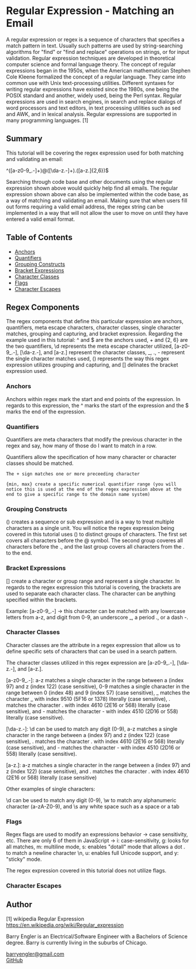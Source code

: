 # Regular Expression - Matching an Email

A regular expression or regex is a sequence of characters that specifies a match pattern in text. Usually such patterns are used by string-searching algorithms for "find" or "find and replace" operations on strings, or for input validation. Regular expression techniques are developed in theoretical computer science and formal language theory.
The concept of regular expressions began in the 1950s, when the American mathematician Stephen Cole Kleene formalized the concept of a regular language. They came into common use with Unix text-processing utilities. Different syntaxes for writing regular expressions have existed since the 1980s, one being the POSIX standard and another, widely used, being the Perl syntax.
Regular expressions are used in search engines, in search and replace dialogs of word processors and text editors, in text processing utilities such as sed and AWK, and in lexical analysis. Regular expressions are supported in many programming languages. [1]

## Summary

This tutorial will be covering the regex expression used for both matching and validating an email:

^([a-z0-9_\.-]+)@([\da-z\.-]+)\.([a-z\.]{2,6})$

Searching through code base and other documents using the regular expression shown above would quickly help find all emails. The regular expression shown above can also be implemented within the code base, as a way of matching and validating an email. Making sure that when users fill out forms requiring a valid email address, the regex string can be implemented in a way that will not allow the user to move on until they have entered a valid email format.

## Table of Contents

- [Anchors](#anchors)
- [Quantifiers](#quantifiers)
- [Grouping Constructs](#grouping-constructs)
- [Bracket Expressions](#bracket-expressions)
- [Character Classes](#character-classes)
- [Flags](#flags)
- [Character Escapes](#character-escapes)

## Regex Components

The regex components that define this particular expression are anchors, quantifiers, meta escape characters, character classes, single character matches, grouping and capturing, and bracket expression. Regarding the example used in this tutorial: ^ and $ are the anchors used, + and {2, 6} are the two quantifiers, \d represents the meta escape character utilized, [a-z0-9_\.-], [\da-z\.-], and [a-z\.] represent the character classes, \_, \., - represent the single character matches used, () represents the way this regex expression utilizes grouping and capturing, and [] delinates the bracket expression used.

### Anchors

Anchors within regex mark the start and end points of the expression. In regards to this expression, the ^ marks the start of the expression and the $ marks the end of the expression.

### Quantifiers

Quantifiers are meta characters that modify the previous character in the regex and say, how many of those do I want to match in a row.

Quantifiers allow the specification of how many character or character classes should be matched.

    The + sign matches one or more preceeding character

    {min, max} create a specific numerical quantifier range (you will notice this is used at the end of the regex expression above at the end to give a specific range to the domain name system)

### Grouping Constructs

() creates a sequence or sub expression and is a way to treat multiple characters as a single unit. You will notice the regex expression being covered in this tutorial uses () to distinct groups of characters. The first set covers all characters before the @ symbol. The second group coveres all characters before the ., and the last group covers all characters from the . to the end.

### Bracket Expressions

[] create a character or group range and represent a single character. In regards to the regex expression this tutorial is covering, the brackets are used to separate each character class. The character can be anything specified within the brackets.

Example: [a-z0-9_\.-] -> this character can be matched with any lowercase letters from a-z, and digit from 0-9, an underscore \_, a period ., or a dash -.

### Character Classes

Character classes are the attribute in a regex expression that allow us to define specific sets of characters that can be used in a search pattern.

The character classes utilized in this regex expression are [a-z0-9_\.-], [\da-z\.-], and [a-z\.].

[a-z0-9_\.-]: a-z matches a single character in the range between a (index 97) and z (index 122) (case sensitive), 0-9 matches a single character in the range between 0 (index 48) and 9 (index 57) (case sensitive), _ matches the character _ with index 9510 (5F16 or 1378) literally (case sensitive), \. matches the character . with index 4610 (2E16 or 568) literally (case sensitive), and - matches the character - with index 4510 (2D16 or 558) literally (case sensitive).

[\da-z\.-]: \d can be used to match any digit (0-9), a-z matches a single character in the range between a (index 97) and z (index 122) (case sensitive), \. matches the character . with index 4610 (2E16 or 568) literally (case sensitive), and - matches the character - with index 4510 (2D16 or 558) literally (case sensitive).

[a-z\.]: a-z matches a single character in the range between a (index 97) and z (index 122) (case sensitive), and \. matches the character . with index 4610 (2E16 or 568) literally (case sensitive)

Other examples of single characters:

\d can be used to match any digit (0-9), \w to match any alphanumeric character (a-zA-Z0-9), and \s any white space such as a space or a tab

### Flags

Regex flags are used to modify an expressions behavior -> case sensitivity, etc. There are only 6 of them in JavaScript -> i: case-sensitivity, g: looks for all matches, m: multiline mode, s: enables "dotall" mode that allows a dot . to match a newline character \n, u: enables full Unicode support, and y: "sticky" mode.

The regex expression covered in this tutorial does not utilize flags.

### Character Escapes

## Author

[1] wikipedia Regular Expression https://en.wikipedia.org/wiki/Regular_expression

Barry Engler is an Electrical/Software Engineer with a Bachelors of Science degree. Barry is currently living in the suburbs of Chicago.

barryengler@gmail.com <br>
[GitHub](https://github.com/Barry25000)
